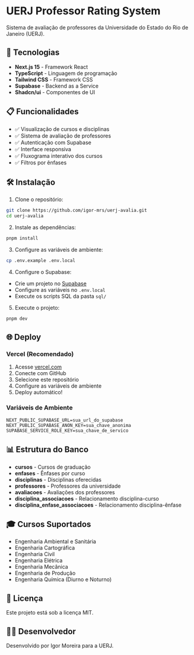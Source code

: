 # UERJ Professor Rating System

Sistema de avaliação de professores da Universidade do Estado do Rio de Janeiro (UERJ).

## 🚀 Tecnologias

- **Next.js 15** - Framework React
- **TypeScript** - Linguagem de programação
- **Tailwind CSS** - Framework CSS
- **Supabase** - Backend as a Service
- **Shadcn/ui** - Componentes de UI

## 📋 Funcionalidades

- ✅ Visualização de cursos e disciplinas
- ✅ Sistema de avaliação de professores
- ✅ Autenticação com Supabase
- ✅ Interface responsiva
- ✅ Fluxograma interativo dos cursos
- ✅ Filtros por ênfases

## 🛠️ Instalação

1. Clone o repositório:
```bash
git clone https://github.com/igor-mrs/uerj-avalia.git
cd uerj-avalia
```

2. Instale as dependências:
```bash
pnpm install
```

3. Configure as variáveis de ambiente:
```bash
cp .env.example .env.local
```

4. Configure o Supabase:
- Crie um projeto no [Supabase](https://supabase.com)
- Configure as variáveis no `.env.local`
- Execute os scripts SQL da pasta `sql/`

5. Execute o projeto:
```bash
pnpm dev
```

## 🌐 Deploy

### Vercel (Recomendado)

1. Acesse [vercel.com](https://vercel.com)
2. Conecte com GitHub
3. Selecione este repositório
4. Configure as variáveis de ambiente
5. Deploy automático!

### Variáveis de Ambiente

```env
NEXT_PUBLIC_SUPABASE_URL=sua_url_do_supabase
NEXT_PUBLIC_SUPABASE_ANON_KEY=sua_chave_anonima
SUPABASE_SERVICE_ROLE_KEY=sua_chave_de_servico
```

## 📊 Estrutura do Banco

- **cursos** - Cursos de graduação
- **enfases** - Ênfases por curso
- **disciplinas** - Disciplinas oferecidas
- **professores** - Professores da universidade
- **avaliacoes** - Avaliações dos professores
- **disciplina_associacoes** - Relacionamento disciplina-curso
- **disciplina_enfase_associacoes** - Relacionamento disciplina-ênfase

## 🎓 Cursos Suportados

- Engenharia Ambiental e Sanitária
- Engenharia Cartográfica
- Engenharia Civil
- Engenharia Elétrica
- Engenharia Mecânica
- Engenharia de Produção
- Engenharia Química (Diurno e Noturno)

## 📝 Licença

Este projeto está sob a licença MIT.

## 👨‍💻 Desenvolvedor

Desenvolvido por Igor Moreira para a UERJ.
